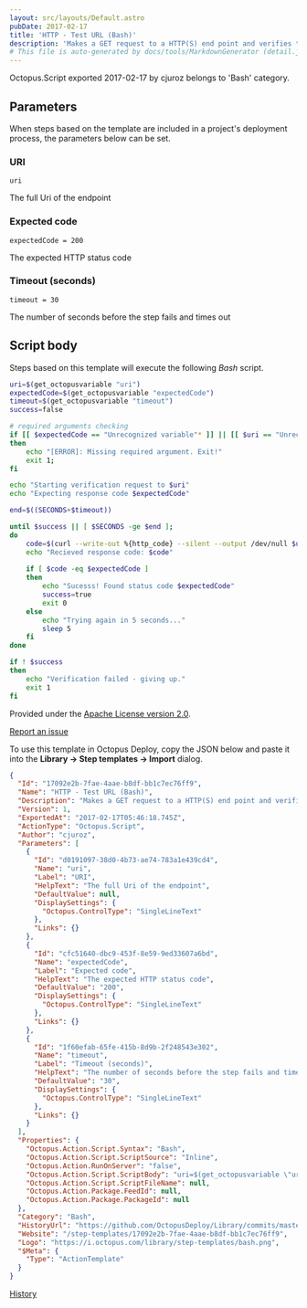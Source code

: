 ```yaml
---
layout: src/layouts/Default.astro
pubDate: 2017-02-17
title: 'HTTP - Test URL (Bash)'
description: 'Makes a GET request to a HTTP(S) end point and verifies that a particular status code is returned within a specified period of time'
# This file is auto-generated by docs/tools/MarkdownGenerator (detail.js)
---
```


Octopus.Script exported 2017-02-17 by cjuroz belongs to 'Bash' category.

## Parameters

When steps based on the template are included in a project's deployment process, the parameters below can be set.


<div class="param">

### URI

`uri`

The full Uri of the endpoint

</div>
        
<div class="param">

### Expected code

`expectedCode = 200`

The expected HTTP status code

</div>
        
<div class="param">

### Timeout (seconds)

`timeout = 30`

The number of seconds before the step fails and times out

</div>
        

## Script body

Steps based on this template will execute the following *Bash* script.

```Bash
uri=$(get_octopusvariable "uri")
expectedCode=$(get_octopusvariable "expectedCode")
timeout=$(get_octopusvariable "timeout")
success=false

# required arguments checking
if [[ $expectedCode == "Unrecognized variable"* ]] || [[ $uri == "Unrecognized variable"* ]] || [[ $timeout == "Unrecognized variable"* ]]
then
    echo "[ERROR]: Missing required argument. Exit!"
    exit 1;
fi

echo "Starting verification request to $uri"
echo "Expecting response code $expectedCode"

end=$((SECONDS+$timeout))

until $success || [ $SECONDS -ge $end ];
do
    code=$(curl --write-out %{http_code} --silent --output /dev/null $uri)
    echo "Recieved response code: $code"
    
    if [ $code -eq $expectedCode ]
    then
        echo "Sucesss! Found status code $expectedCode"
        success=true
        exit 0
    else
        echo "Trying again in 5 seconds..."
        sleep 5
    fi
done

if ! $success
then
    echo "Verification failed - giving up."
    exit 1
fi
```

Provided under the [Apache License version 2.0](https://github.com/OctopusDeploy/Library/blob/master/LICENSE.txt).

[Report an issue](https://github.com/OctopusDeploy/Library/issues/new?assignees=&labels=&projects=&template=bug-report.yml&title=Issue%20with%20HTTP%20-%20Test%20URL%20(Bash)&step-template=HTTP%20-%20Test%20URL%20(Bash))

<div class="get-json">

To use this template in Octopus Deploy, copy the JSON below and paste it into the **Library → Step templates → Import** dialog.

```json
{
  "Id": "17092e2b-7fae-4aae-b8df-bb1c7ec76ff9",
  "Name": "HTTP - Test URL (Bash)",
  "Description": "Makes a GET request to a HTTP(S) end point and verifies that a particular status code is returned within a specified period of time",
  "Version": 1,
  "ExportedAt": "2017-02-17T05:46:18.745Z",
  "ActionType": "Octopus.Script",
  "Author": "cjuroz",
  "Parameters": [
    {
      "Id": "d0191097-38d0-4b73-ae74-783a1e439cd4",
      "Name": "uri",
      "Label": "URI",
      "HelpText": "The full Uri of the endpoint",
      "DefaultValue": null,
      "DisplaySettings": {
        "Octopus.ControlType": "SingleLineText"
      },
      "Links": {}
    },
    {
      "Id": "cfc51640-dbc9-453f-8e59-9ed33607a6bd",
      "Name": "expectedCode",
      "Label": "Expected code",
      "HelpText": "The expected HTTP status code",
      "DefaultValue": "200",
      "DisplaySettings": {
        "Octopus.ControlType": "SingleLineText"
      },
      "Links": {}
    },
    {
      "Id": "1f60efab-65fe-415b-8d9b-2f248543e302",
      "Name": "timeout",
      "Label": "Timeout (seconds)",
      "HelpText": "The number of seconds before the step fails and times out",
      "DefaultValue": "30",
      "DisplaySettings": {
        "Octopus.ControlType": "SingleLineText"
      },
      "Links": {}
    }
  ],
  "Properties": {
    "Octopus.Action.Script.Syntax": "Bash",
    "Octopus.Action.Script.ScriptSource": "Inline",
    "Octopus.Action.RunOnServer": "false",
    "Octopus.Action.Script.ScriptBody": "uri=$(get_octopusvariable \"uri\")\nexpectedCode=$(get_octopusvariable \"expectedCode\")\ntimeout=$(get_octopusvariable \"timeout\")\nsuccess=false\n\n# required arguments checking\nif [[ $expectedCode == \"Unrecognized variable\"* ]] || [[ $uri == \"Unrecognized variable\"* ]] || [[ $timeout == \"Unrecognized variable\"* ]]\nthen\n    echo \"[ERROR]: Missing required argument. Exit!\"\n    exit 1;\nfi\n\necho \"Starting verification request to $uri\"\necho \"Expecting response code $expectedCode\"\n\nend=$((SECONDS+$timeout))\n\nuntil $success || [ $SECONDS -ge $end ];\ndo\n    code=$(curl --write-out %{http_code} --silent --output /dev/null $uri)\n    echo \"Recieved response code: $code\"\n    \n    if [ $code -eq $expectedCode ]\n    then\n        echo \"Sucesss! Found status code $expectedCode\"\n        success=true\n        exit 0\n    else\n        echo \"Trying again in 5 seconds...\"\n        sleep 5\n    fi\ndone\n\nif ! $success\nthen\n    echo \"Verification failed - giving up.\"\n    exit 1\nfi",
    "Octopus.Action.Script.ScriptFileName": null,
    "Octopus.Action.Package.FeedId": null,
    "Octopus.Action.Package.PackageId": null
  },
  "Category": "Bash",
  "HistoryUrl": "https://github.com/OctopusDeploy/Library/commits/master/step-templates//opt/buildagent/work/75443764cd38076d/step-templates/bash-http-test-url.json",
  "Website": "/step-templates/17092e2b-7fae-4aae-b8df-bb1c7ec76ff9",
  "Logo": "https://i.octopus.com/library/step-templates/bash.png",
  "$Meta": {
    "Type": "ActionTemplate"
  }
}
```

[History](https://github.com/OctopusDeploy/Library/commits/master/step-templates/https://github.com/OctopusDeploy/Library/commits/master/step-templates//opt/buildagent/work/75443764cd38076d/step-templates/bash-http-test-url.json)

</div>
